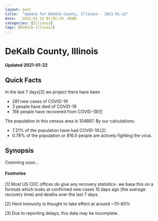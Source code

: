 ```yaml
---
layout: post
title:  "Update for DeKalb County, Illinois - 2021-01-22"
date:   2021-01-22 01:01:29 -0600
categories: [Illinois]
tags: [DeKalb-Illinois]
---
```


# DeKalb County, Illinois
#### Updated 2021-01-22

## Quick Facts

In the last 7 days[3] we project there have been
- *281* new cases of COVID-19
- *3* people have died of COVID-19
- *156* people have recovered from COVID-19[1]

The population in this census area is 104897. By our calculations:
- 7.21% of the population have had COVID-19.[2]
- 0.78% of the population or 816.0 people are actively fighting the virus.

## Synopsis

Comming soon...


#### Footnotes

[1] Most US CDC offices do give any recovery statistics- we base this on a formula which looks at confirmed new cases
15 days ago (the average recovery time) and deaths over the last 7 days.

[2] Herd Immunity is thought to take effect at around ~70-80%

[3] Due to reporting delays, this data may be incomplete.
 
    